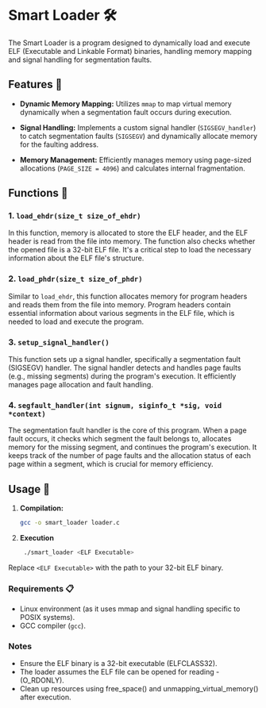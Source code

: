 # Smart Loader 🛠️

The Smart Loader is a program designed to dynamically load and execute ELF (Executable and Linkable Format) binaries, handling memory mapping and signal handling for segmentation faults.

## Features 🌟

- **Dynamic Memory Mapping:** Utilizes `mmap` to map virtual memory dynamically when a segmentation fault occurs during execution.
  
- **Signal Handling:** Implements a custom signal handler (`SIGSEGV_handler`) to catch segmentation faults (`SIGSEGV`) and dynamically allocate memory for the faulting address.

- **Memory Management:** Efficiently manages memory using page-sized allocations (`PAGE_SIZE = 4096`) and calculates internal fragmentation.

## Functions 📝

### 1. `load_ehdr(size_t size_of_ehdr)`
In this function, memory is allocated to store the ELF header, and the ELF header is read from the file into memory. The function also checks whether the opened file is a 32-bit ELF file. It's a critical step to load the necessary information about the ELF file's structure.

### 2. `load_phdr(size_t size_of_phdr)`
Similar to `load_ehdr`, this function allocates memory for program headers and reads them from the file into memory. Program headers contain essential information about various segments in the ELF file, which is needed to load and execute the program.

### 3. `setup_signal_handler()`
This function sets up a signal handler, specifically a segmentation fault (SIGSEGV) handler. The signal handler detects and handles page faults (e.g., missing segments) during the program's execution. It efficiently manages page allocation and fault handling.

### 4. `segfault_handler(int signum, siginfo_t *sig, void *context)`
The segmentation fault handler is the core of this program. When a page fault occurs, it checks which segment the fault belongs to, allocates memory for the missing segment, and continues the program's execution. It keeps track of the number of page faults and the allocation status of each page within a segment, which is crucial for memory efficiency.

## Usage 🚀

1. **Compilation:**
   ```bash
   gcc -o smart_loader loader.c
2. **Execution**
   ```bash
    ./smart_loader <ELF Executable>
Replace `<ELF Executable>` with the path to your 32-bit ELF binary.

### Requirements 📋
- Linux environment (as it uses mmap and signal handling specific to POSIX systems).
- GCC compiler (`gcc`).

### Notes 
- Ensure the ELF binary is a 32-bit executable (ELFCLASS32).
- The loader assumes the ELF file can be opened for reading - (O_RDONLY).
- Clean up resources using free_space() and unmapping_virtual_memory() after execution.